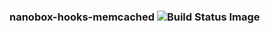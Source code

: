 ### nanobox-hooks-memcached ![Build Status Image](https://travis-ci.org/nanobox-io/nanobox-hooks-memcached.svg)